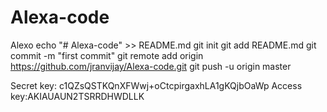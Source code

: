 # Alexa-code
Alexo
echo "# Alexa-code" >> README.md
git init
git add README.md
git commit -m "first commit"
git remote add origin https://github.com/jranvijay/Alexa-code.git
git push -u origin master

Secret key: c1QZsQSTKQnXFWwj+oCtcpirgaxhLA1gKQjbOaWp
Access key:AKIAUAUN2TSRRDHWDLLK
